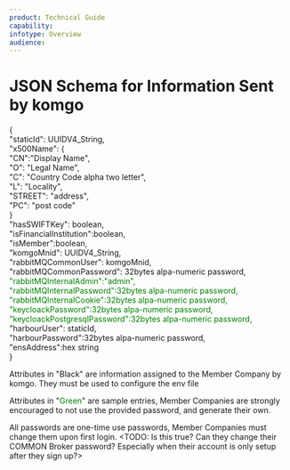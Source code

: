 ```yaml
---
product: Technical Guide
capability:
infotype: Overview
audience:
---
```


# JSON Schema for Information Sent by komgo

{  
    "staticId": UUIDV4_String,  
    "x500Name": {  
    "CN":"Display Name",  
    "O": "Legal Name",  
    "C": "Country Code alpha two letter",  
    "L": "Locality",  
    "STREET": "address",  
    "PC": "post code"  
    }  
    "hasSWIFTKey": boolean,  
    "isFinancialInstitution":boolean,  
    "isMember":boolean,  
    "komgoMnid": UUIDV4_String,  
    "rabbitMQCommonUser": komgoMnid,  
    "rabbitMQCommonPassword": 32bytes alpa-numeric password,  
    <font color="green">"rabbitMQInternalAdmin":"admin",  
    "rabbitMQInternalPassword":32bytes alpa-numeric password,  
    "rabbitMQInternalCookie":32bytes alpa-numeric password,  
    "keycloackPassword":32bytes alpa-numeric password,  
    "keycloackPostgresqlPassword":32bytes alpa-numeric password,</font>  
    "harbourUser": staticId,  
    "harbourPassword":32bytes alpa-numeric password,  
    "ensAddress":hex string  
}


Attributes in "Black" are information assigned to the Member Company by komgo. They must be used to configure the env file

Attributes in "<font color="green">Green</font>" are sample entries, Member Companies are strongly encouraged to not use the provided password, and generate their own.

All passwords are one-time use passwords, Member Companies must change them upon first login. <TODO: Is this true? Can they change their COMMON Broker password? Especially when their account is only setup after they sign up?>


